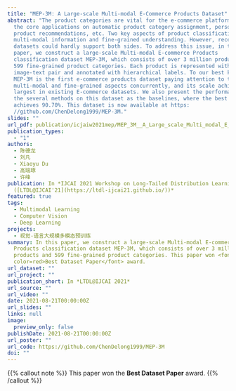 ```yaml
---
title: "MEP-3M: A Large-scale Multi-modal E-Commerce Products Dataset"
abstract: "The product categories are vital for the e-commerce platforms due to
  the core applications on automatic product category assignment, personalized
  product recommendations, etc. Two key aspects of product classification are
  multi-modal information and fine-grained understanding. However, recent
  datasets could hardly support both sides. To address this issue, in this
  paper, we construct a large-scale Multi-modal E-commerce Products
  classification dataset MEP-3M, which consists of over 3 million products and
  599 fine-grained product categories. Each product is represented with an
  image-text pair and annotated with hierarchical labels. To our best knowledge,
  MEP-3M is the first e-commerce products dataset paying attention to the
  multi-modal and fine-grained aspects concurrently, and its scale achieves the
  largest in existing E-commerce datasets. We also present the performances of
  the several methods on this dataset as the baselines, where the best accuracy
  achieves 90.70%. This dataset is now available at https:
  //github.com/ChenDelong1999/MEP-3M."
slides: ""
url_pdf: publication/icjaiw2021mep/MEP_3M__A_Large_scale_Multi_modal_E_Commerce_Dataset.pdf
publication_types:
  - "1"
authors:
  - 陈德龙
  - 刘凡
  - Xiaoyu Du
  - 高瑞琢
  - 许峰
publication: In *IJCAI 2021 Workshop on Long-Tailed Distribution Learning
  ([LTDL@IJCAI'21](https://ltdl-ijcai21.github.io/))*
featured: true
tags:
  - Multimodal Learning
  - Computer Vision
  - Deep Learning
projects:
  - 视觉-语言大规模多模态预训练
summary: In this paper, we construct a large-scale Multi-modal E-commerce
  Products classification dataset MEP-3M, which consists of over 3 million
  products and 599 fine-grained product categories. This paper won <font
  color=red>Best Dataset Paper</font> award.
url_dataset: ""
url_project: ""
publication_short: In *LTDL@IJCAI 2021*
url_source: ""
url_video: ""
date: 2021-08-21T00:00:00Z
url_slides: ""
links: null
image:
  preview_only: false
publishDate: 2021-08-21T00:00:00Z
url_poster: ""
url_code: https://github.com/ChenDelong1999/MEP-3M
doi: ""
---
```


{{% callout note %}}
This paper won the **Best Dataset Paper** award.
{{% /callout %}}


